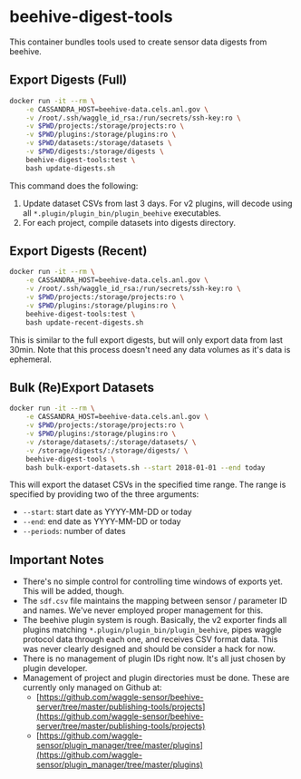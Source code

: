 # beehive-digest-tools

This container bundles tools used to create sensor data digests from beehive.

## Export Digests (Full)

```sh
docker run -it --rm \
    -e CASSANDRA_HOST=beehive-data.cels.anl.gov \
    -v /root/.ssh/waggle_id_rsa:/run/secrets/ssh-key:ro \
    -v $PWD/projects:/storage/projects:ro \
    -v $PWD/plugins:/storage/plugins:ro \
    -v $PWD/datasets:/storage/datasets \
    -v $PWD/digests:/storage/digests \
    beehive-digest-tools:test \
    bash update-digests.sh
```

This command does the following:

1. Update dataset CSVs from last 3 days. For v2 plugins, will decode using all `*.plugin/plugin_bin/plugin_beehive` executables.
2. For each project, compile datasets into digests directory.

## Export Digests (Recent)

```sh
docker run -it --rm \
    -e CASSANDRA_HOST=beehive-data.cels.anl.gov \
    -v /root/.ssh/waggle_id_rsa:/run/secrets/ssh-key:ro \
    -v $PWD/projects:/storage/projects:ro \
    -v $PWD/plugins:/storage/plugins:ro \
    beehive-digest-tools:test \
    bash update-recent-digests.sh
```

This is similar to the full export digests, but will only export data from last 30min. Note that this process doesn't need any data volumes as it's data is ephemeral.

## Bulk (Re)Export Datasets

```sh
docker run -it --rm \
    -e CASSANDRA_HOST=beehive-data.cels.anl.gov \
    -v $PWD/projects:/storage/projects:ro \
    -v $PWD/plugins:/storage/plugins:ro \
    -v /storage/datasets/:/storage/datasets/ \
    -v /storage/digests/:/storage/digests/ \
    beehive-digest-tools \
    bash bulk-export-datasets.sh --start 2018-01-01 --end today
```

This will export the dataset CSVs in the specified time range. The range is specified by providing two of the three arguments:

* `--start`: start date as YYYY-MM-DD or today
* `--end`: end date as YYYY-MM-DD or today
* `--periods`: number of dates

## Important Notes

* There's no simple control for controlling time windows of exports yet. This will be added, though.
* The `sdf.csv` file maintains the mapping between sensor / parameter ID and names. We've never employed proper management for this.
* The beehive plugin system is rough. Basically, the v2 exporter finds all plugins matching `*.plugin/plugin_bin/plugin_beehive`, pipes waggle protocol data through each one, and receives CSV format data. This was never clearly designed and should be consider a hack for now.
* There is no management of plugin IDs right now. It's all just chosen by plugin developer.
* Management of project and plugin directories must be done. These are currently only managed on Github at:
  * [https://github.com/waggle-sensor/beehive-server/tree/master/publishing-tools/projects](https://github.com/waggle-sensor/beehive-server/tree/master/publishing-tools/projects)
  * [https://github.com/waggle-sensor/plugin_manager/tree/master/plugins](https://github.com/waggle-sensor/plugin_manager/tree/master/plugins)
